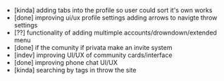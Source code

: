 - [kinda] adding tabs into the profile so user could sort it's own works
- [done] improving ui/ux profile settings adding arrows to navigte throw settings
- [??] functionality of adding multimple accounts/drowndown/extended menu
- [done] if the comunity if privata make an invite system 
- [indev] improving UI/UX of community cards/interface
- [done] improving phone chat UI/UX
- [kinda]  searching by tags in throw the site
